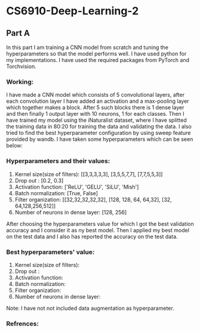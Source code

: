 # CS6910-Deep-Learning-2

## Part A

In this part I am training a CNN model from scratch and tuning the hyperparameters so that the model performs well. I have used python for my implementations. I have used the required packages from PyTorch and Torchvision.

### Working:
I have made a CNN model which consists of 5 convolutional layers, after each convolution layer I have added an activation and a max-pooling layer which together makes a block. After 5 such blocks there is 1 dense layer and then finally 1 output layer with 10 neurons, 1 for each classes.
Then I have trained my model using the iNaturalist dataset, where I have splitted the training data in 80:20 for training the data and validating the data. I also tried to find the best hyperparameter configuration by using sweep feature provided by wandb. I have taken some hyperparameters which can be seen below:
### Hyperparameters and their values:
1. Kernel size(size of filters): [[3,3,3,3,3], [3,5,5,7,7], [7,7,5,5,3]]
2. Drop out : [0.2, 0.3]
3.  Activation function: ['ReLU', 'GELU', 'SiLU', 'Mish']
4. Batch normalization: [True, False]
5. Filter organization: [[32,32,32,32,32], [128, 128, 64, 64,32], [32, 64,128,256,512]]
6. Number of neurons in dense layer: [128, 256]

After choosing the hyperparameters value for which I got the best validation accuracy and I consider it as ny best model. Then I applied my best model on the test data and I also has reported the accuracy on the test data.

### Best hyperparameters' value:
1. Kernel size(size of filters):
2. Drop out :
3.  Activation function:
4. Batch normalization:
5. Filter organization:
6. Number of neurons in dense layer:

Note: I have not not included data augmentation as hyperparameter.

### Refrences:
